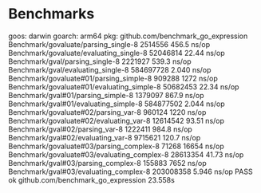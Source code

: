 # Benchmarks

goos: darwin
goarch: arm64
pkg: github.com/benchmark_go_expression
Benchmark/govaluate/parsing_single-8             2514556               456.5 ns/op
Benchmark/govaluate/evaluating_single-8         52046814                22.44 ns/op
Benchmark/gval/parsing_single-8                  2221927               539.3 ns/op
Benchmark/gval/evaluating_single-8              584697728                2.040 ns/op
Benchmark/govaluate#01/parsing_simple-8           909288              1272 ns/op
Benchmark/govaluate#01/evaluating_simple-8      50682453                22.34 ns/op
Benchmark/gval#01/parsing_simple-8               1379097               867.9 ns/op
Benchmark/gval#01/evaluating_simple-8           584877502                2.044 ns/op
Benchmark/govaluate#02/parsing_var-8              960124              1220 ns/op
Benchmark/govaluate#02/evaluating_var-8         12614542                93.51 ns/op
Benchmark/gval#02/parsing_var-8                  1222411               984.8 ns/op
Benchmark/gval#02/evaluating_var-8               9715621               120.7 ns/op
Benchmark/govaluate#03/parsing_complex-8           71268             16654 ns/op
Benchmark/govaluate#03/evaluating_complex-8     28613354                41.73 ns/op
Benchmark/gval#03/parsing_complex-8               155883              7652 ns/op
Benchmark/gval#03/evaluating_complex-8          203008358                5.946 ns/op
PASS
ok      github.com/benchmark_go_expression      23.558s
